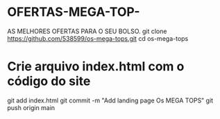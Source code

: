 # OFERTAS-MEGA-TOP-
AS MELHORES OFERTAS PARA O SEU BOLSO. 
git clone https://github.com/538599/os-mega-tops.git
cd os-mega-tops
# Crie arquivo index.html com o código do site
git add index.html
git commit -m "Add landing page Os MEGA TOPS"
git push origin main
